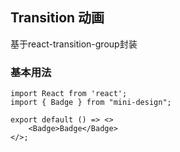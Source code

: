 
## Transition 动画
基于react-transition-group封装
### 基本用法

```tsx
import React from 'react';
import { Badge } from "mini-design";

export default () => <>
    <Badge>Badge</Badge>
</>;
```





<API></API>
